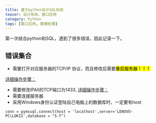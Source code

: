 ```yaml
---
title: 基于python设计SQL系统
teaser: 设计系统，窗口应用
category: Python
tags: [窗口应用, 数据处理]
---
```


第一次结合python和SQL，遇到了很多错误，因此记录一下。

## 错误集合
* 需要打开对应服务器的TCP/IP 协议，而且修改后需要<mark>重启服务器！！！
  
[详细操作步骤：](https://blog.csdn.net/weixin_30621919/article/details/99797213)
* 需要修改IPAII的TCP端口为1433,
[详细操作步骤：](https://www.cnblogs.com/newcapecjmc/p/9307618.html)
* 需要连接服务器
* 采用Windows身份认证登陆自己电脑上的数据库时，一定要有host

```
conn = pymssql.connect(host = 'localhost',server='LENOVO-PC\LOKII',database = "S-T")
```
